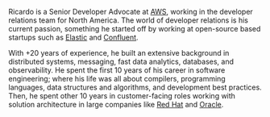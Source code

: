 Ricardo is a Senior Developer Advocate at [AWS](https://aws.amazon.com), working in the developer relations team for North America. The world of developer relations is his current passion, something he started off by working at open-source based startups such as [Elastic](https://www.elastic.co) and [Confluent](https://www.confluent.io).

With +20 years of experience, he built an extensive background in distributed systems, messaging, fast data analytics, databases, and observability. He spent the first 10 years of his career in software engineering; where his life was all about compilers, programming languages, data structures and algorithms, and development best practices. Then, he spent other 10 years in customer-facing roles working with solution architecture in large companies like [Red Hat](https://www.redhat.com) and [Oracle](https://www.oracle.com).
